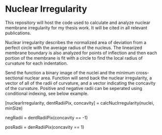 # Nuclear Irregularity

This repository will host the code used to calculate and analyze nuclear membrane irregularity for my thesis work. It will be cited in all relevant publications. 

Nuclear irregularity describes the normalized area of deviation from a perfect circle with the average radius of the nucleus. The linearized membrane boundary is also analyzed for points of inflection and then each portion of the membrane is fit with a circle to find the local radius of curvature for each indentation. 

Send the function a binary image of the nuclei and the minimum cross-sectional nuclear area. Function will send back the nuclear irregularity, a vector of all of the radii of curvature, and a vector indicating the concavity of the curvature. Positive and negative radii can be seperated using conditional indexing, see below example. 

[nuclearIrregularity, dentRadiiPix, concavity] = calcNucIrregularity(nuclei, minSize)

negRadii = dentRadiiPix(concavity == -1)

posRadii = denRadiiPix(concavity == 1)
